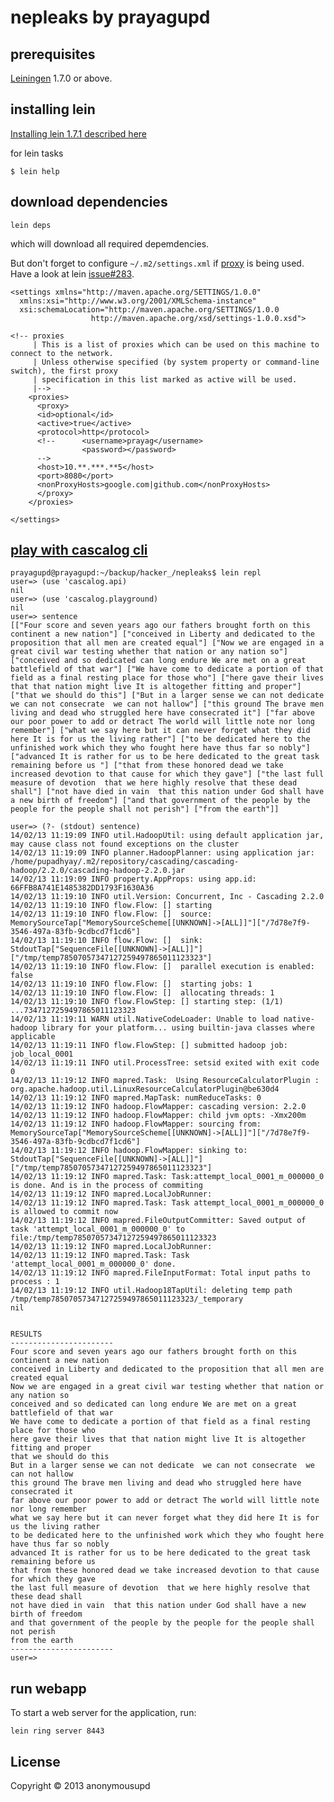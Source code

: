 # nepleaks by prayagupd

## prerequisites

[Leiningen][1] 1.7.0 or above.

[1]: https://github.com/technomancy/leiningen

## installing lein 

[Installing lein 1.7.1 described here](http://prayag-waves.blogspot.com.au/2013/01/installing-lein-on-ubuntu-1210.html)

for lein tasks

```
$ lein help
```

## download dependencies

    lein deps 

which will download all required depemdencies.

But don't forget to configure `~/.m2/settings.xml` if [proxy](http://maven.apache.org/guides/mini/guide-proxies.html) is being used. Have a look at lein [issue#283](https://github.com/technomancy/leiningen/issues/283). 

    <settings xmlns="http://maven.apache.org/SETTINGS/1.0.0"
      xmlns:xsi="http://www.w3.org/2001/XMLSchema-instance"
      xsi:schemaLocation="http://maven.apache.org/SETTINGS/1.0.0
                      http://maven.apache.org/xsd/settings-1.0.0.xsd">

    <!-- proxies
         | This is a list of proxies which can be used on this machine to connect to the network.
         | Unless otherwise specified (by system property or command-line switch), the first proxy
         | specification in this list marked as active will be used.
         |-->
        <proxies>
          <proxy>
          <id>optional</id>
          <active>true</active>
          <protocol>http</protocol>
          <!--      <username>prayag</username>
                    <password></password>
          -->
          <host>10.**.***.**5</host>
          <port>8080</port>
          <nonProxyHosts>google.com|github.com</nonProxyHosts>
          </proxy>
        </proxies>

    </settings>


## [play with cascalog cli](http://cascalog.org/articles/getting_started.html)

```
prayagupd@prayagupd:~/backup/hacker_/nepleaks$ lein repl
user=> (use 'cascalog.api)
nil
user=> (use 'cascalog.playground)
nil
user=> sentence
[["Four score and seven years ago our fathers brought forth on this continent a new nation"] ["conceived in Liberty and dedicated to the proposition that all men are created equal"] ["Now we are engaged in a great civil war testing whether that nation or any nation so"] ["conceived and so dedicated can long endure We are met on a great battlefield of that war"] ["We have come to dedicate a portion of that field as a final resting place for those who"] ["here gave their lives that that nation might live It is altogether fitting and proper"] ["that we should do this"] ["But in a larger sense we can not dedicate  we can not consecrate  we can not hallow"] ["this ground The brave men living and dead who struggled here have consecrated it"] ["far above our poor power to add or detract The world will little note nor long remember"] ["what we say here but it can never forget what they did here It is for us the living rather"] ["to be dedicated here to the unfinished work which they who fought here have thus far so nobly"] ["advanced It is rather for us to be here dedicated to the great task remaining before us "] ["that from these honored dead we take increased devotion to that cause for which they gave"] ["the last full measure of devotion  that we here highly resolve that these dead shall"] ["not have died in vain  that this nation under God shall have a new birth of freedom"] ["and that government of the people by the people for the people shall not perish"] ["from the earth"]]

user=> (?- (stdout) sentence)
14/02/13 11:19:09 INFO util.HadoopUtil: using default application jar, may cause class not found exceptions on the cluster
14/02/13 11:19:09 INFO planner.HadoopPlanner: using application jar: /home/pupadhyay/.m2/repository/cascading/cascading-hadoop/2.2.0/cascading-hadoop-2.2.0.jar
14/02/13 11:19:09 INFO property.AppProps: using app.id: 66FFB8A741E1485382DD1793F1630A36
14/02/13 11:19:10 INFO util.Version: Concurrent, Inc - Cascading 2.2.0
14/02/13 11:19:10 INFO flow.Flow: [] starting
14/02/13 11:19:10 INFO flow.Flow: []  source: MemorySourceTap["MemorySourceScheme[[UNKNOWN]->[ALL]]"]["/7d78e7f9-3546-497a-83fb-9cdbcd7f1cd6"]
14/02/13 11:19:10 INFO flow.Flow: []  sink: StdoutTap["SequenceFile[[UNKNOWN]->[ALL]]"]["/tmp/temp78507057347127259497865011123323"]
14/02/13 11:19:10 INFO flow.Flow: []  parallel execution is enabled: false
14/02/13 11:19:10 INFO flow.Flow: []  starting jobs: 1
14/02/13 11:19:10 INFO flow.Flow: []  allocating threads: 1
14/02/13 11:19:10 INFO flow.FlowStep: [] starting step: (1/1) ...7347127259497865011123323
14/02/13 11:19:11 WARN util.NativeCodeLoader: Unable to load native-hadoop library for your platform... using builtin-java classes where applicable
14/02/13 11:19:11 INFO flow.FlowStep: [] submitted hadoop job: job_local_0001
14/02/13 11:19:11 INFO util.ProcessTree: setsid exited with exit code 0
14/02/13 11:19:12 INFO mapred.Task:  Using ResourceCalculatorPlugin : org.apache.hadoop.util.LinuxResourceCalculatorPlugin@be630d4
14/02/13 11:19:12 INFO mapred.MapTask: numReduceTasks: 0
14/02/13 11:19:12 INFO hadoop.FlowMapper: cascading version: 2.2.0
14/02/13 11:19:12 INFO hadoop.FlowMapper: child jvm opts: -Xmx200m
14/02/13 11:19:12 INFO hadoop.FlowMapper: sourcing from: MemorySourceTap["MemorySourceScheme[[UNKNOWN]->[ALL]]"]["/7d78e7f9-3546-497a-83fb-9cdbcd7f1cd6"]
14/02/13 11:19:12 INFO hadoop.FlowMapper: sinking to: StdoutTap["SequenceFile[[UNKNOWN]->[ALL]]"]["/tmp/temp78507057347127259497865011123323"]
14/02/13 11:19:12 INFO mapred.Task: Task:attempt_local_0001_m_000000_0 is done. And is in the process of commiting
14/02/13 11:19:12 INFO mapred.LocalJobRunner: 
14/02/13 11:19:12 INFO mapred.Task: Task attempt_local_0001_m_000000_0 is allowed to commit now
14/02/13 11:19:12 INFO mapred.FileOutputCommitter: Saved output of task 'attempt_local_0001_m_000000_0' to file:/tmp/temp78507057347127259497865011123323
14/02/13 11:19:12 INFO mapred.LocalJobRunner: 
14/02/13 11:19:12 INFO mapred.Task: Task 'attempt_local_0001_m_000000_0' done.
14/02/13 11:19:12 INFO mapred.FileInputFormat: Total input paths to process : 1
14/02/13 11:19:12 INFO util.Hadoop18TapUtil: deleting temp path /tmp/temp78507057347127259497865011123323/_temporary
nil


RESULTS
-----------------------
Four score and seven years ago our fathers brought forth on this continent a new nation
conceived in Liberty and dedicated to the proposition that all men are created equal
Now we are engaged in a great civil war testing whether that nation or any nation so
conceived and so dedicated can long endure We are met on a great battlefield of that war
We have come to dedicate a portion of that field as a final resting place for those who
here gave their lives that that nation might live It is altogether fitting and proper
that we should do this
But in a larger sense we can not dedicate  we can not consecrate  we can not hallow
this ground The brave men living and dead who struggled here have consecrated it
far above our poor power to add or detract The world will little note nor long remember
what we say here but it can never forget what they did here It is for us the living rather
to be dedicated here to the unfinished work which they who fought here have thus far so nobly
advanced It is rather for us to be here dedicated to the great task remaining before us 
that from these honored dead we take increased devotion to that cause for which they gave
the last full measure of devotion  that we here highly resolve that these dead shall
not have died in vain  that this nation under God shall have a new birth of freedom
and that government of the people by the people for the people shall not perish
from the earth
-----------------------
user=> 

```


## run webapp

To start a web server for the application, run:

    lein ring server 8443

## License

Copyright © 2013 anonymousupd
